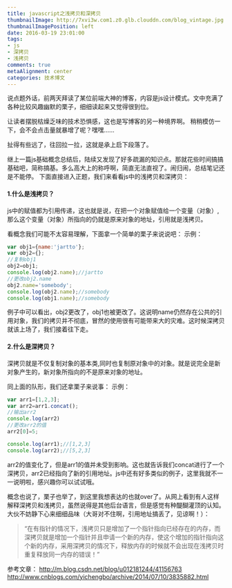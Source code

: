 ```yaml
---
title: javascript之浅拷贝和深拷贝
thumbnailImage: http://7xvi3w.com1.z0.glb.clouddn.com/blog_vintage.jpg
thumbnailImagePosition: left
date: 2016-03-19 23:01:00
tags: 
- js
- 深拷贝
- 浅拷贝
comments: true
metaAlignment: center
categories: 技术博文
---
```

说点题外话，前两天拜读了某位前端大神的博客，内容是js设计模式。文中充满了各种比较风趣幽默的栗子，细细读起来又觉得很到位。
<!-- more -->
让读者摆脱枯燥乏味的技术恐惧感，这也是写博客的另一种境界啊。
稍稍模仿一下，会不会点击量就暴增了呢？嘿嘿......


扯得有些远了，往回拉一拉，这就是承上启下段落了。

继上一篇js基础概念总结后，陆续又发现了好多疏漏的知识点。那就花些时间搞搞基础吧，简称搞基。多么高大上的称呼啊，简直无法直视了。闹归闹，总结笔记还是不能停。
下面直接进入正题，我们来看看js中的浅拷贝和深拷贝：

#### 1.什么是浅拷贝？
js中的赋值都为引用传递，这也就是说，在把一个对象赋值给一个变量（对象）,那么这个变量（对象）所指向的仍就是原来对象的地址，引用就是浅拷贝。

看概念我们可能不太容易理解，下面拿一个简单的栗子来说说吧：
示例：
```javascript
var obj1={name:'jartto'};
var obj2={};
//复制obj1
obj2=obj1;
console.log(obj2.name);//jartto
//更改obj2.name
obj2.name='somebody';
console.log(obj2.name);//somebody
console.log(obj1.name);//somebody
```

例子中可以看出，obj2更改了，obj1也被更改了。这说明name仍然存在公共的引用对象，我们的拷贝并不彻底，冒然的使用很有可能带来大的灾难。这时候深拷贝就该上场了，我们接着往下走。

#### 2.什么是深拷贝？
深拷贝就是不仅复制对象的基本类,同时也复制原对象中的对象。就是说完全是新对象产生的，新对象所指向的不是原来对象的地址。

同上面的队形，我们还拿栗子来说事：
示例：
```javascript
var arr1=[1,2,3];
var arr2=arr1.concat();
//输出arr2
console.log(arr2)
//更改arr2的值
arr2[0]=5;

console.log(arr1);//[1,2,3]
console.log(arr2);//[5,2,3]
```

arr2的值变化了，但是arr1的值并未受到影响。这也就告诉我们concat进行了一个深拷贝，arr2已经指向了新的引用地址。js中还有好多类似的例子，这里我就不一一说明啦，感兴趣你可以试试哦。

概念也说了，栗子也举了，到这里我想表达的也就over了。从网上看到有人这样解释深拷贝和浅拷贝，虽然说得是其他后台语言，但是感觉有种醍醐灌顶的认知。大伙不妨静下心来细细品味（大哥对不住啊，引用地址搞丢了，见谅啊！）：

> “在有指针的情况下，浅拷贝只是增加了一个指针指向已经存在的内存，而深拷贝就是增加一个指针并且申请一个新的内存，使这个增加的指针指向这个新的内存，采用深拷贝的情况下，释放内存的时候就不会出现在浅拷贝时重复释放同一内存的错误！”

参考文章：
http://m.blog.csdn.net/blog/u012181244/41156763
http://www.cnblogs.com/yichengbo/archive/2014/07/10/3835882.html